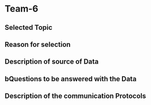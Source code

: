 # Team-6

## Selected Topic


## Reason for selection 


## Description of source of Data


## bQuestions to be answered with the Data 


## Description of the communication Protocols 

